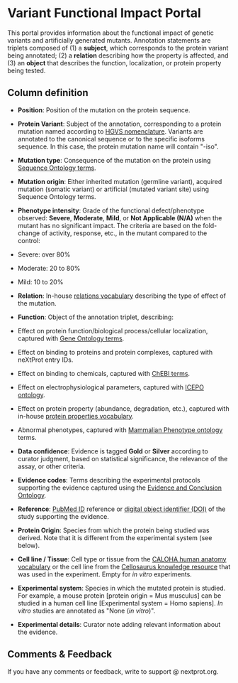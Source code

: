 # Variant Functional Impact Portal
This portal provides information about the functional impact of genetic variants and artificially generated mutants. Annotation statements are triplets composed of (1) a **subject**, which corresponds to the protein variant being annotated; (2) a **relation** describing how the property is affected, and (3) an **object** that describes the function, localization, or protein property being tested.
 

## Column definition

* **Position**: Position of the mutation on the protein sequence. 

* **Protein Variant**: Subject of the annotation, corresponding to a protein mutation named according to [HGVS nomenclature](http://varnomen.hgvs.org/recommendations/protein/). Variants are annotated to the canonical sequence or to the specific isoforms sequence. In this case, the protein mutation name will contain "-iso". 

* **Mutation type**: Consequence of the mutation on the protein using [Sequence Ontology terms](http://www.sequenceontology.org). 

* **Mutation origin**: Either inherited mutation (germline variant), acquired mutation (somatic variant) or artificial (mutated variant site) using Sequence Ontology terms. 

* **Phenotype intensity**: Grade of the functional defect/phenotype observed: **Severe**, **Moderate**, **Mild**, or **Not Applicable (N/A)** when the mutant has no significant impact. The criteria are based on the fold-change of activity, response, etc., in the mutant compared to the control: 
 * Severe: over 80% 
 * Moderate: 20 to 80%
 * Mild: 10 to 20%

* **Relation**: In-house [relations vocabulary](ftp://ftp.nextprot.org/pub/current_release/controlled_vocabularies/) describing the type of effect of the mutation. 

* **Function**: Object of the annotation triplet, describing: 
 * Effect on protein function/biological process/cellular localization, captured with [Gene Ontology terms](http://www.geneontology.org/).
 * Effect on binding to proteins and protein complexes, captured with neXtProt entry IDs.
 * Effect on binding to chemicals, captured with [ChEBI terms](https://www.ebi.ac.uk/chebi/).
 * Effect on electrophysiological parameters, captured with [ICEPO ontology](ftp://ftp.nextprot.org/pub/current_release/controlled_vocabularies/icepo.obo).
 * Effect on protein property (abundance, degradation, etc.), captured with in-house [protein properties vocabulary](ftp://ftp.nextprot.org/pub/current_release/controlled_vocabularies/cv_protein_property.obo).
 * Abnormal phenotypes, captured with [Mammalian Phenotype ontology](http://www.informatics.jax.org/searches/MP_form.shtml) terms.

* **Data confidence**: Evidence is tagged **Gold** or **Silver** according to curator judgment, based on statistical significance, the relevance of the assay, or other criteria.

* **Evidence codes**: Terms describing the experimental protocols supporting the evidence captured using the [Evidence and Conclusion Ontology](http://evidenceontology.org/Welcome.html).

* **Reference**: [PubMed ID](http://www.ncbi.nlm.nih.gov/pubmed) reference or [digital object identifier (DOI)](https://www.doi.org/) of the study supporting the evidence. 

* **Protein Origin**: Species from which the protein being studied was derived. Note that it is different from the experimental system (see below).

* **Cell line / Tissue**: Cell type or tissue from the [CALOHA human anatomy vocabulary](ftp://ftp.nextprot.org/pub/current_release/controlled_vocabularies/caloha.obo) or the cell line from the [Cellosaurus knowledge resource](http://web.expasy.org/cellosaurus/) that was used in the experiment. Empty for *in vitro* experiments.

* **Experimental system**: Species in which the mutated protein is studied. For example, a mouse protein [protein origin = Mus musculus] can be studied in a human cell line [Experimental system = Homo sapiens]. *In vitro* studies are annotated as "None (*in vitro*)". 

* **Experimental details**: Curator note adding relevant information about the evidence.

## Comments & Feedback
If you have any comments or feedback, write to support @ nextprot.org. 
